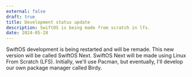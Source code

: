```yaml
---
external: false
draft: true
title: Development status update
description: SwiftOS is being made from scratch in lfs.
date: 2024-05-28
---
```


SwiftOS development is being restarted and will be remade. This new version will be called SwiftOS Next. SwiftOS Next will be made using Linux From Scratch (LFS). Initially, we'll use Pacman, but eventually, I'll develop our own package manager called Birdy.
